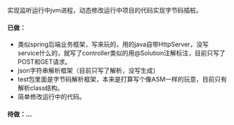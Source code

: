 实现监听运行中jvm进程，动态修改运行中项目的代码实现字节码插桩。
#### 已做：
  - 类似spring后端业务框架，写来玩的，用的java自带HttpServer，没写service什么的，就写了controller类似的用@Solution注解标注，目前只写了POST和GET请求。
  - json字符串解析框架（目前只写了解析，没写生成）
  - test包里面是字节码解析框架，本来是打算写个像ASM一样的玩意，目前只有解析class结构。
  - 简单修改运行中的代码。
#### 待做：...
